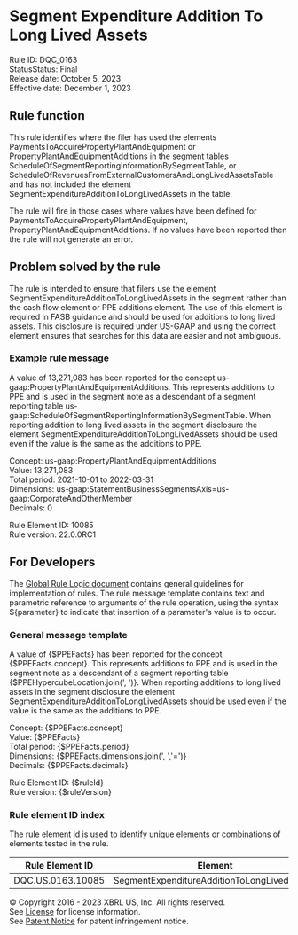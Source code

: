 # Segment Expenditure Addition To Long Lived Assets  
Rule ID: DQC_0163  
StatusStatus: Final  
Release date: October 5, 2023  
Effective date: December 1, 2023  
  
## Rule function
This rule identifies where the filer has used the elements PaymentsToAcquirePropertyPlantAndEquipment or PropertyPlantAndEquipmentAdditions in the segment tables ScheduleOfSegmentReportingInformationBySegmentTable, or ScheduleOfRevenuesFromExternalCustomersAndLongLivedAssetsTable and has not included the element SegmentExpenditureAdditionToLongLivedAssets in the table.

The rule will fire in those cases where values have been defined for PaymentsToAcquirePropertyPlantAndEquipment, PropertyPlantAndEquipmentAdditions. If no values have been reported then the rule will not generate an error.  

## Problem solved by the rule  
The rule is intended to ensure that filers use the element SegmentExpenditureAdditionToLongLivedAssets in the segment rather than the cash flow element or PPE additions element. The use of this element is required in FASB guidance and should be used for additions to long lived assets. This disclosure is required under US-GAAP and using the correct element ensures that searches for this data are easier and not ambiguous.    

### Example rule message 
A value of 13,271,083 has been reported for the concept us-gaap:PropertyPlantAndEquipmentAdditions. This represents additions to PPE and is used in the segment note as a descendant of a segment reporting table us-gaap:ScheduleOfSegmentReportingInformationBySegmentTable.  When reporting addition to long lived assets in the segment disclosure the element SegmentExpenditureAdditionToLongLivedAssets should be used even if the value is the same as the additions to PPE.  

Concept: us-gaap:PropertyPlantAndEquipmentAdditions  
Value: 13,271,083  
Total period: 2021-10-01 to 2022-03-31  
Dimensions: us-gaap:StatementBusinessSegmentsAxis=us-gaap:CorporateAndOtherMember  
Decimals: 0  

Rule Element ID: 10085  
Rule version: 22.0.0RC1  

## For Developers  
The [Global Rule Logic document](https://github.com/DataQualityCommittee/dqc_us_rules/blob/master/docs/GlobalRuleLogic.md) contains general guidelines for implementation of rules. The rule message template contains text and parametric reference to arguments of the rule operation, using the syntax ${parameter} to indicate that insertion of a parameter's value is to occur. 

### General message template 
A value of {$PPEFacts} has been reported for the concept {$PPEFacts.concept}. This represents additions to PPE and is used in the segment note as a descendant of a segment reporting table {$PPEHypercubeLocation.join(', ')}.  When reporting additions to long lived assets in the segment disclosure the element SegmentExpenditureAdditionToLongLivedAssets should be used even if the value is the same as the additions to PPE.  

Concept: {$PPEFacts.concept}  
Value: {$PPEFacts}  
Total period: {$PPEFacts.period}  
Dimensions: {$PPEFacts.dimensions.join(', ','=')}  
Decimals: {$PPEFacts.decimals}  

Rule Element ID: {$ruleId}  
Rule version: {$ruleVersion}

### Rule element ID index  
The rule element id is used to identify unique elements or combinations of elements tested in the rule.

|Rule Element ID|Element|
|--- |--- |
| DQC.US.0163.10085 | SegmentExpenditureAdditionToLongLivedAssets |

© Copyright 2016 - 2023 XBRL US, Inc. All rights reserved.   
See [License](https://xbrl.us/dqc-license) for license information.  
See [Patent Notice](https://xbrl.us/dqc-patent) for patent infringement notice.  